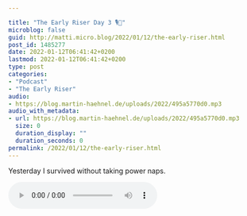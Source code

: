 ```yaml
---

title: "The Early Riser Day 3 🎙🌅"
microblog: false
guid: http://matti.micro.blog/2022/01/12/the-early-riser.html
post_id: 1485277
date: 2022-01-12T06:41:42+0200
lastmod: 2022-01-12T06:41:42+0200
type: post
categories:
- "Podcast"
- "The Early Riser"
audio:
- https://blog.martin-haehnel.de/uploads/2022/495a5770d0.mp3
audio_with_metadata:
- url: https://blog.martin-haehnel.de/uploads/2022/495a5770d0.mp3
  size: 0
  duration_display: ""
  duration_seconds: 0
permalink: /2022/01/12/the-early-riser.html
---
```

Yesterday I survived without taking power naps.

<audio controls="controls" src="https://blog.martin-haehnel.de/uploads/2022/495a5770d0.mp3" preload="metadata" />
